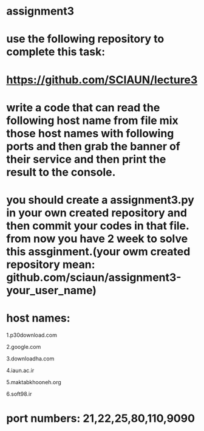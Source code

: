 # **assignment3**

# use the following repository to complete this task:

# https://github.com/SCIAUN/lecture3

# write a code that can read the following host name from file mix those host names with following ports and then grab the banner of their service and then print the result to the console.


# you should create a assignment3.py in your own created repository and then commit your codes in that file. from now you have 2 week to solve this assginment.(your owm created repository mean: github.com/sciaun/assignment3-your_user_name)

# host names:

1.p30download.com

2.google.com

3.downloadha.com

4.iaun.ac.ir

5.maktabkhooneh.org

6.soft98.ir

# port numbers: 21,22,25,80,110,9090
